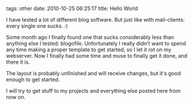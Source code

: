 tags: other
date: 2010-10-25 06:25:17
title: Hello World


I have tested a lot of different blog software.
But just like with mail-clients: every single one sucks. :)

Some month ago I finally found one that sucks considerably less than anything else I tested: blogofile.
Unfortunately I really didn't want to spend any time making a proper template to get started, so I let it rot on my webserver.
Now I finally had some time and muse to finally get it done, and there it is.

The layout is probably unfinished and will receive changes, but it's good enough to get started.

I will try to get stuff to my projects and everything else posted here from now on.
